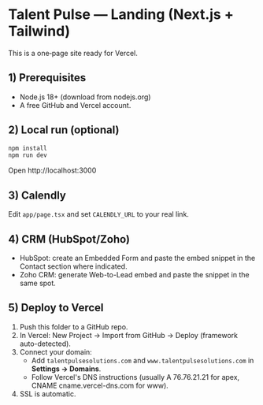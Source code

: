 # Talent Pulse — Landing (Next.js + Tailwind)

This is a one‑page site ready for Vercel.

## 1) Prerequisites
- Node.js 18+ (download from nodejs.org)
- A free GitHub and Vercel account.

## 2) Local run (optional)
```bash
npm install
npm run dev
```
Open http://localhost:3000

## 3) Calendly
Edit `app/page.tsx` and set `CALENDLY_URL` to your real link.

## 4) CRM (HubSpot/Zoho)
- HubSpot: create an Embedded Form and paste the embed snippet in the Contact section where indicated.
- Zoho CRM: generate Web-to-Lead embed and paste the snippet in the same spot.

## 5) Deploy to Vercel
1. Push this folder to a GitHub repo.
2. In Vercel: New Project → Import from GitHub → Deploy (framework auto-detected).
3. Connect your domain:
   - Add `talentpulsesolutions.com` and `www.talentpulsesolutions.com` in **Settings → Domains**.
   - Follow Vercel's DNS instructions (usually A 76.76.21.21 for apex, CNAME cname.vercel-dns.com for www).
4. SSL is automatic.
